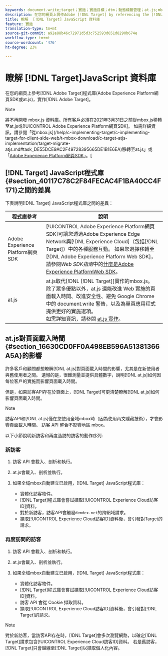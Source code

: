 ```yaml
---
keywords: document.write;target；實施；實施目標；dtm；動態標籤管理；at.js;mbox.js;target.js;mbox;adobe體驗平台網頁skd;aep網頁sdk
description: 在您的網頁上實作Adobe [!DNL Target] by referencing the [!DNL Target] 程式庫（at.js或mbox.js）。
title: 瞭解  [!DNL Target] JavaScript 資料庫
feature: 實施
translation-type: tm+mt
source-git-commit: a92e88b46c72971d5d3c752593d651d8290b674e
workflow-type: tm+mt
source-wordcount: '476'
ht-degree: 23%

---
```



# 瞭解 [!DNL Target]JavaScript 資料庫

在您的網頁上參考[!DNL Adobe Target]程式庫(Adobe Experience Platform網頁SDK或at.js)，實作[!DNL Adobe Target]。

>[!NOTE]
>
>將不再開發 mbox.js 資料庫。所有客戶必須在2021年3月31日之前從mbox.js移轉至at.js或[!UICONTROL Adobe Experience Platform網頁SDK]。 如需詳細資訊，請參閱「從mbox.js](/help/c-implementing-target/c-implementing-target-for-client-side-web/t-mbox-download/c-target-atjs-implementation/target-migrate-atjs.md#task_DE55DCE9AC2F49728395665DE1B1E6EA)移轉至at.js」或「[Adobe Experience Platform網頁SDK](/help/c-implementing-target/c-implementing-target-for-client-side-web/aep-web-sdk.md)」。[

## [!DNL Target] JavaScript程式庫{#section_40117C78C2F84FECAC4F1BA40CC4F171}之間的差異

下表說明[!DNL Target] JavaScript程式庫之間的差異：

| 程式庫參考 | 說明 |
|--- |--- |
| Adobe Experience Platform網頁SDK | [!UICONTROL Adobe Experience Platform網頁SDK]可讓您透過Adobe Experience Edge Network與[!DNL Experience Cloud]（包括[!DNL Target]）中的各種服務互動。 如果您選擇移轉至[!DNL Adobe Experience Platform Web SDK]，請參閱&#x200B;*Web SDK指南*&#x200B;中的[什麼是Adobe Experience PlatformWeb SDK](/help/c-implementing-target/c-implementing-target-for-client-side-web/aep-web-sdk.md)。 |
| at.js | at.js取代[!DNL [!DNL Target]]實作的mbox.js。<br>除了眾多優點以外，at.js 還能改進 Web 實施的頁面載入時間、改進安全性、避免 Google Chrome 中的 document.write 警告，以及為單頁應用程式提供更好的實施選項。<br>如需詳細資訊，請參閱 [at.js 實作](/help/c-implementing-target/c-implementing-target-for-client-side-web/t-mbox-download/c-target-atjs-implementation/target-atjs-implementation.md)。 |

## at.js對頁面載入時間{#section_16630CD0FF0A498EB596A51381366A5A}的影響

許多客戶和顧問都想瞭解[!DNL at.js]對頁面載入時間的影響，尤其是在新使用者與舊使用者之間。 遺憾的是，很難測量並提供具體數字，說明[!DNL at.js]如何因每位客戶的實施而影響頁面載入時間。

但是，如果訪客API存在於頁面上，[!DNL Target]可更清楚瞭解[!DNL at.js]如何影響頁面載入時間。

>[!NOTE]
>
>訪客API和[!DNL at.js]僅在您使用全域mbox時（因為使用內文隱藏技術），才會影響頁面載入時間。 訪客 API 整合不影響地區 mbox。

以下小節說明新訪客和再度造訪的訪客的動作序列:

### 新訪客

1. 訪客 API 會載入、剖析和執行。
1. at.js會載入、剖析並執行。
1. 如果全域mbox自動建立已啟用，[!DNL Target] JavaScript程式庫：

   * 實體化訪客物件。
   * [!DNL Target]程式庫會嘗試擷取[!UICONTROL Experience Cloud訪客ID]資料。
   * 對於新訪客，訪客API會觸發`demdex.net`的跨網域請求。
   * 擷取[!UICONTROL Experience Cloud訪客ID]資料後，會引發對Target的請求。

### 再度訪問的訪客

1. 訪客 API 會載入、剖析和執行。
1. at.js會載入、剖析並執行。
1. 如果全域mbox自動建立已啟用，[!DNL Target] JavaScript程式庫：

   * 實體化訪客物件。
   * [!DNL Target]程式庫會嘗試擷取[!UICONTROL Experience Cloud訪客ID]資料。
   * 訪客 API 會從 Cookie 擷取資料。
   * 擷取[!UICONTROL Experience Cloud訪客ID]資料後，會引發對[!DNL Target]的請求。

>[!NOTE]
>
>對於新訪客，當訪客API存在時，[!DNL Target]會多次瀏覽網路，以確定[!DNL Target]請求包含[!UICONTROL Experience Cloud訪客ID]資料。 若是舊訪客，[!DNL Target]只會越線至[!DNL Target]以擷取個人化內容。
